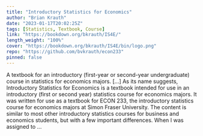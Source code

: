 ```yaml
---
title: "Introductory Statistics for Economics"
author: "Brian Krauth"
date: "2023-01-17T20:02:25Z"
tags: [Statistics, Textbook, Course]
link: "https://bookdown.org/bkrauth/IS4E/"
length_weight: "100%"
cover: "https://bookdown.org/bkrauth/IS4E/bin/logo.png"
repo: "https://github.com/bvkrauth/econ233"
pinned: false
---
```


A textbook for an introductory (first-year or second-year undergraduate) course in statistics for economics majors. [...] As its name suggests, Introductory Statistics for Economics is a textbook intended for use in an introductory (first or second year) statistics course for economics majors. It was written for use as a textbook for ECON 233, the introductory statistics course for economics majors at Simon Fraser University. The content is similar to most other introductory statistics courses for business and economics students, but with a few important differences. When I was assigned to ...
